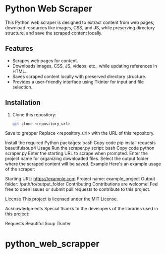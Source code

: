 # Python Web Scraper

This Python web scraper is designed to extract content from web pages, download resources like images, CSS, and JS, while preserving directory structure, and save the scraped content locally.

## Features

- Scrapes web pages for content.
- Downloads images, CSS, JS, videos, etc., while updating references in HTML.
- Saves scraped content locally with preserved directory structure.
- Provides a user-friendly interface using Tkinter for input and file selection.

## Installation

1. Clone this repository:
   ```bash
   git clone <repository_url>
Save to grepper
Replace <repository_url> with the URL of this repository.

Install the required Python packages:
bash
Copy code
pip install requests beautifulsoup4
Usage
Run the scraper.py script:
bash
Copy code
python scraper.py
Enter the starting URL to scrape when prompted.
Enter the project name for organizing downloaded files.
Select the output folder where the scraped content will be saved.
Example
Here's an example usage of the scraper:

Starting URL: https://example.com
Project name: example_project
Output folder: /path/to/output_folder
Contributing
Contributions are welcome! Feel free to open issues or submit pull requests to contribute to this project.

License
This project is licensed under the MIT License.

Acknowledgments
Special thanks to the developers of the libraries used in this project:

Requests
Beautiful Soup
Tkinter
# python_web_scrapper
